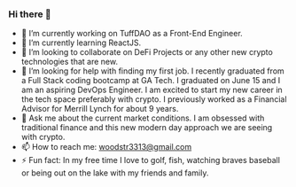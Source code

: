 ### Hi there 👋
- 🔭 I’m currently working on TuffDAO as a Front-End Engineer. 
- 🌱 I’m currently learning ReactJS. 
- 👯 I’m looking to collaborate on DeFi Projects or any other new crypto technologies that are new.
- 🤔 I’m looking for help with finding my first job. I recently graduated from a Full Stack coding bootcamp at GA Tech. I graduated on June 15 and I am an aspiring DevOps Engineer. I am excited to start my new career in the tech space preferably with crypto. I previously worked as a Financial Advisor for Merrill Lynch for about 9 years.
- 💬 Ask me about the current market conditions. I am obsessed with traditional finance and this new modern day approach we are seeing with crypto. 
- 📫 How to reach me: woodstr3313@gmail.com 
- ⚡ Fun fact: In my free time I love to golf, fish, watching braves baseball or being out on the lake with my friends and family.

<!--
**woodstr3313/woodstr3313** is a ✨ _special_ ✨ repository because its `README.md` (this file) appears on your GitHub profile.

Here are some ideas to get you started:

- 🔭 I’m currently working on ...
- 🌱 I’m currently learning ...
- 👯 I’m looking to collaborate on ...
- 🤔 I’m looking for help with ...
- 💬 Ask me about ...
- 📫 How to reach me: ...
- ⚡ Fun fact: ...
-->
